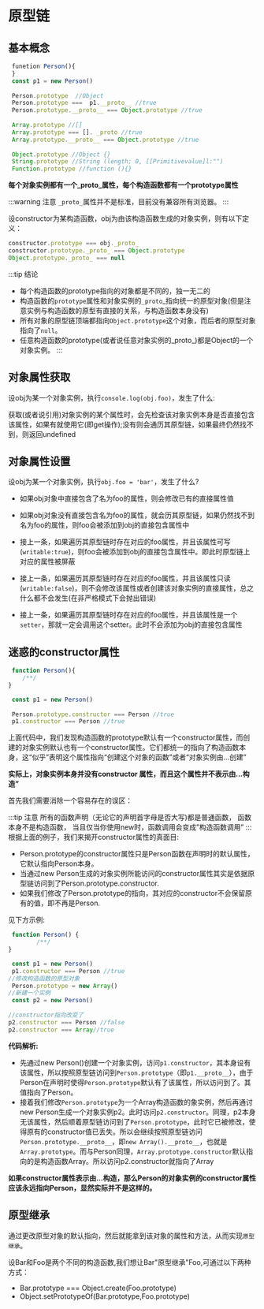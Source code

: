 # 原型链

## 基本概念

```js
 funetion Person(){
 }
 const p1 = new Person()
 
 Person.prototype  //Object
 Person.prototype ===  p1.__proto__ //true
 Person.prototype.__proto__ === Object.prototype //true
 
 Array.prototype //[]
 Array.prototype === []. _proto //true
 Array.prototype.__proto__ === Object.prototype //true
 
 Object.prototype //Object {}
 String.prototype //String (length; 0, [[Primitivevalue]l:"") 
 Function.prototype //function (){}
```

**每个对象实例都有一个_proto_属性，每个构造函数都有一个prototype属性**

:::warning 注意
`_proto_`属性并不是标准，目前没有兼容所有浏览器。
:::

设constructor为某构造函数，obj为由该构造函数生成的对象实例，则有以下定义：

```js
constructor.prototype === obj._proto_
constructor.prototype._proto_ === Object.prototype 
Object.prototype._proto_ === null
```

:::tip 结论
- 每个构造函数的prototype指向的对象都是不同的，独一无二的
- 构造函数的`prototype`属性和对象实例的`_proto`_指向统一的原型对象(但是注意实例与构造函数的原型有直接的关系，与构造函数本身没有)
- 所有对象的原型链顶端都指向`Object.prototype`这个对象，而后者的原型对象指向了`null`。
- 任意构造函数的prototype(或者说任意对象实例的_proto_)都是Object的一个对象实例。
:::

## 对象属性获取
设obj为某一个对象实例，执行`console.log(obj.foo)`，发生了什么:

获取(或者说引用)对象实例的某个属性时，会先检查该对象实例本身是否直接包含该属性，如果有就使用它(即get操作);没有则会通历其原型链，如果最终仍然找不到，则返回undefined

## 对象属性设置

设obj为某一个对象实例，执行`obj.foo = 'bar'`，发生了什么?

- 如果obj对象中直接包含了名为foo的属性，则会修改已有的直接属性值

- 如果obj对象没有直接包含名为foo的属性，就会历其原型链，如果仍然找不到名为foo的属性，则foo会被添加到obj的直接包含属性中

- 接上一条，如果遍历其原型链时存在对应的foo属性，并且该属性可写(`writable:true`)，则foo会被添加到obj的直接包含属性中。即此时原型链上对应的属性被屏蔽
- 接上一条，如果遍历其原型链时存在对应的foo属性，并且该属性只读(`writable:false`)，则不会修改该属性或者创建该对象实例的直接属性，总之什么都不会发生(在非严格模式下会抛出错误)
- 接上一条，如果遍历其原型链时存在对应的foo属性，并且该属性是一个`setter`，那就一定会调用这个setter。此时不会添加为obj的直接包含属性

## 迷惑的constructor属性

```js
 function Person(){
    /**/
}

 const p1 = new Person()
 
 Person.prototype.constructor === Person //true
 p1.constructor === Person //true
```
上面代码中，我们发现构造函数的prototype默认有一个constructor属性，而创建的对象实例默认也有一个constructor属性。它们都统一的指向了构造函数本身，这“似乎”表明这个属性指向“创建这个对象的函数”或者“对象实例由...创建”

**实际上，对象实例本身并没有constructor 属性，而且这个属性井不表示由...构造”**

首先我们需要消除一个容易存在的误区：

:::tip 注意
所有的函数声明（无论它的声明首字母是否大写)都是普通函数， 函数本身不是构造函数， 当且仅当你使用new时，函数调用会变成”构造函数调用”
:::
根据上面的例子，我们来揭开constructor属性的真面目:

- Person.prototype的constructor属性只是Person函数在声明时的默认属性，它默认指向Person本身。
- 当通过new Person生成的对象实例所能访问的constructor属性其实是依据原型链访问到了Person.prototype.constructor.
- 如果我们修改了Person.prototype的指向，其对应的constructor不会保留原有的值，即不再是Person.

见下方示例:


```js
 function Person() {
        /**/     
}

 const p1 = new Person()
 p1.constructor === Person //true
//修改构造函数的原型对象
 Person.prototype = new Array()
//新建一个实例
 const p2 = new Person()
 
//constructor指向改变了
p2.constructor === Person //false
p2.constructor === Array//true

```

**代码解析:**

- 先通过new Person()创建一个对象实例，访问`p1.constructor`，其本身设有该属性，所以按照原型链访问到`Person.prototype`（即`p1.__proto__`），由于Person在声明时使得`Person.prototype`默认有了该属性，所以访问到了。其值指向了Person。
- 接着我们修改`Person.prototype`为一个Array构造函数的象实例，然后再通讨new Person生成一个对象实例p2。此时访问`p2.constructor`。同理，p2本身无该属性，然后顺着原型链访问到了`Person.prototype`，此时它已被修改，使得原有的constructor值已丢失。所以会继续按照原型链访问`Person.prototype.__proto__`，即`new Array().__proto__`，也就是`Array.prototype`。而与Person同理，`Array.prototype.constructor`默认指向的是构造函数Array。所以访问p2.constructor就指向了Array


**如果constructor属性表示由...构造，那么Person的对象实例的constructor属性应该永远指向Person，显然实际并不是这样的。**


## 原型继承

通过更改原型对象的默认指向，然后就能拿到该对象的属性和方法，从而实现`原型继承`。

设Bar和Foo是两个不同的构造函数,我们想让Bar"原型继承"Foo,可通过以下两种方式：

- Bar.prototype === Object.create(Foo.prototype)
- Object.setPrototypeOf(Bar.prototype,Foo.prototype)
